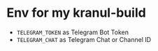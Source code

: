 # Env for my kranul-build
 * ```TELEGRAM_TOKEN``` as Telegram Bot Token
 * ```TELEGRAM_CHAT``` as Telegram Chat or Channel ID

